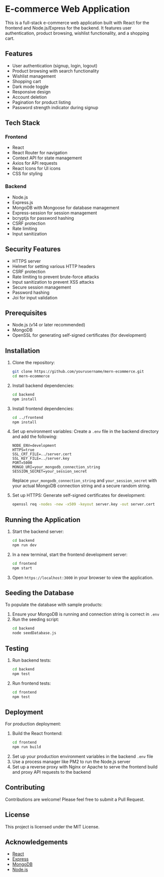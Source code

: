 # E-commerce Web Application

This is a full-stack e-commerce web application built with React for the frontend and Node.js/Express for the backend. It features user authentication, product browsing, wishlist functionality, and a shopping cart.

## Features

- User authentication (signup, login, logout)
- Product browsing with search functionality
- Wishlist management
- Shopping cart
- Dark mode toggle
- Responsive design
- Account deletion
- Pagination for product listing
- Password strength indicator during signup

## Tech Stack

### Frontend
- React
- React Router for navigation
- Context API for state management
- Axios for API requests
- React Icons for UI icons
- CSS for styling

### Backend
- Node.js
- Express.js
- MongoDB with Mongoose for database management
- Express-session for session management
- bcryptjs for password hashing
- CSRF protection
- Rate limiting
- Input sanitization

## Security Features

- HTTPS server
- Helmet for setting various HTTP headers
- CSRF protection
- Rate limiting to prevent brute-force attacks
- Input sanitization to prevent XSS attacks
- Secure session management
- Password hashing
- Joi for input validation

## Prerequisites

- Node.js (v14 or later recommended)
- MongoDB
- OpenSSL for generating self-signed certificates (for development)

## Installation

1. Clone the repository:
    ```bash
    git clone https://github.com/yourusername/mern-ecommerce.git
    cd mern-ecommerce
    ```

2. Install backend dependencies:
    ```bash
    cd backend
    npm install
    ```

3. Install frontend dependencies:
    ```bash
    cd ../frontend
    npm install
    ```

4. Set up environment variables:
   Create a `.env` file in the backend directory and add the following:
    ```plaintext
    NODE_ENV=development
    HTTPS=true
    SSL_CRT_FILE=../server.cert
    SSL_KEY_FILE=../server.key
    PORT=5000
    MONGO_URI=your_mongodb_connection_string
    SESSION_SECRET=your_session_secret
    ```
    Replace `your_mongodb_connection_string` and `your_session_secret` with your actual MongoDB connection string and a secure random string.

5. Set up HTTPS:
   Generate self-signed certificates for development:
    ```bash
    openssl req -nodes -new -x509 -keyout server.key -out server.cert
    ```

## Running the Application

1. Start the backend server:
    ```bash
    cd backend
    npm run dev
    ```

2. In a new terminal, start the frontend development server:
    ```bash
    cd frontend
    npm start
    ```

3. Open `https://localhost:3000` in your browser to view the application.

## Seeding the Database

To populate the database with sample products:

1. Ensure your MongoDB is running and connection string is correct in `.env`
2. Run the seeding script:
    ```bash
    cd backend
    node seedDatabase.js
    ```

## Testing

1. Run backend tests:
    ```bash
    cd backend
    npm test
    ```

2. Run frontend tests:
    ```bash
    cd frontend
    npm test
    ```

## Deployment

For production deployment:

1. Build the React frontend:
    ```bash
    cd frontend
    npm run build
    ```
2. Set up your production environment variables in the backend `.env` file
3. Use a process manager like PM2 to run the Node.js server
4. Set up a reverse proxy with Nginx or Apache to serve the frontend build and proxy API requests to the backend

## Contributing

Contributions are welcome! Please feel free to submit a Pull Request.

## License

This project is licensed under the MIT License.

## Acknowledgements

- [React](https://reactjs.org/)
- [Express](https://expressjs.com/)
- [MongoDB](https://www.mongodb.com/)
- [Node.js](https://nodejs.org/)